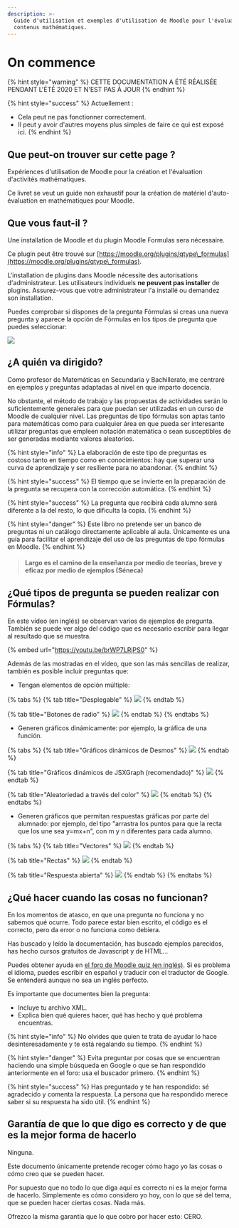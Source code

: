 ```yaml
---
description: >-
  Guide d'utilisation et exemples d'utilisation de Moodle pour l'évaluation de
  contenus mathématiques.
---
```


# On commence



{% hint style="warning" %}
CETTE DOCUMENTATION A ÉTÉ RÉALISÉE PENDANT L'ÉTÉ 2020 ET N'EST PAS À JOUR
{% endhint %}

{% hint style="success" %}
Actuellement :

* Cela peut ne pas fonctionner correctement.
* Il peut y avoir d'autres moyens plus simples de faire ce qui est exposé ici.
{% endhint %}

## Que peut-on trouver sur cette page ?

Expériences d'utilisation de Moodle pour la création et l'évaluation d'activités mathématiques.

Ce livret se veut un guide non exhaustif pour la création de matériel d'auto-évaluation en mathématiques pour Moodle.

## Que vous faut-il ?

Une installation de Moodle et du plugin Moodle Formulas sera nécessaire.

Ce plugin peut être trouvé sur [https://moodle.org/plugins/qtype\_formulas](https://moodle.org/plugins/qtype\_formulas).

L'installation de plugins dans Moodle nécessite des autorisations d'administrateur. Les utilisateurs individuels **ne peuvent pas installer** de plugins. Assurez-vous que votre administrateur l'a installé ou demandez son installation.

Puedes comprobar si dispones de la pregunta Fórmulas si creas una nueva pregunta y aparece la opción de Fórmulas en los tipos de pregunta que puedes seleccionar:

![](.gitbook/assets/pantallaconpregunta.png)

## ¿A quién va dirigido?

Como profesor de Matemáticas en Secundaria y Bachillerato, me centraré en ejemplos y preguntas adaptadas al nivel en que imparto docencia.

No obstante, el método de trabajo y las propuestas de actividades serán lo suficientemente generales para que puedan ser utilizadas en un curso de Moodle de cualquier nivel. Las preguntas de tipo fórmulas son aptas tanto para matemáticas como para cualquier área en que pueda ser interesante utilizar preguntas que empleen notación matemática o sean susceptibles de ser generadas mediante valores aleatorios.

{% hint style="info" %}
La elaboración de este tipo de preguntas es costoso tanto en tiempo como en conocimientos: hay que superar una curva de aprendizaje y ser resiliente para no abandonar.
{% endhint %}

{% hint style="success" %}
El tiempo que se invierte en la preparación de la pregunta se recupera con la corrección automática.
{% endhint %}

{% hint style="success" %}
La pregunta que recibirá cada alumno será diferente a la del resto, lo que dificulta la copia.
{% endhint %}

{% hint style="danger" %}
Este libro no pretende ser un banco de preguntas ni un catálogo directamente aplicable al aula. Únicamente es una guía para facilitar el aprendizaje del uso de las preguntas de tipo fórmulas en Moodle.
{% endhint %}

> #### Largo es el camino de la enseñanza por medio de teorías, breve y eficaz por medio de ejemplos (Séneca)

## ¿Qué tipos de pregunta se pueden realizar con Fórmulas?

En este vídeo (en inglés) se observan varios de ejemplos de pregunta. También se puede ver algo del código que es necesario escribir para llegar al resultado que se muestra.

{% embed url="https://youtu.be/brWP7LRjPS0" %}

Además de las mostradas en el vídeo, que son las más sencillas de realizar, también es posible incluir preguntas que:

* Tengan elementos de opción múltiple:

{% tabs %}
{% tab title="Desplegable" %}
![](<.gitbook/assets/image (28).png>)
{% endtab %}

{% tab title="Botones de radio" %}
![](<.gitbook/assets/image (4).png>)
{% endtab %}
{% endtabs %}

* Generen gráficos dinámicamente: por ejemplo, la gráfica de una función.

{% tabs %}
{% tab title="Gráficos dinámicos de Desmos" %}
![](<.gitbook/assets/image (11).png>)
{% endtab %}

{% tab title="Gráficos dinámicos de JSXGraph (recomendado)" %}
![](<.gitbook/assets/image (24).png>)
{% endtab %}

{% tab title="Aleatoriedad a través del color" %}
![](<.gitbook/assets/image (76).png>)
{% endtab %}
{% endtabs %}

* Generen gráficos que permitan respuestas gráficas por parte del alumnado: por ejemplo, del tipo "arrastra los puntos para que la recta que los une sea y=mx+n", con m y n diferentes para cada alumno.

{% tabs %}
{% tab title="Vectores" %}
![](<.gitbook/assets/image (98).png>)
{% endtab %}

{% tab title="Rectas" %}
![](<.gitbook/assets/image (118).png>)
{% endtab %}

{% tab title="Respuesta abierta" %}
![](<.gitbook/assets/image (10).png>)
{% endtab %}
{% endtabs %}

## ¿Qué hacer cuando las cosas no funcionan?

En los momentos de atasco, en que una pregunta no funciona y no sabemos qué ocurre. Todo parece estar bien escrito, el código es el correcto, pero da error o no funciona como debiera.

Has buscado y leído la documentación, has buscado ejemplos parecidos, has hecho cursos gratuitos de Javascript y de HTML...

Puedes obtener ayuda en [el foro de Moodle quiz (en inglés)](https://moodle.org/mod/forum/view.php?id=737). Si es problema el idioma, puedes escribir en español y traducir con el traductor de Google. Se entenderá aunque no sea un inglés perfecto.

Es importante que documentes bien la pregunta:

* Incluye tu archivo XML.
* Explica bien qué quieres hacer, qué has hecho y qué problema encuentras.

{% hint style="info" %}
No olvides que quien te trata de ayudar lo hace desinteresadamente y te está regalando su tiempo.
{% endhint %}

{% hint style="danger" %}
Evita preguntar por cosas que se encuentran haciendo una simple búsqueda en Google o que se han respondido anteriormente en el foro: usa el buscador primero.
{% endhint %}

{% hint style="success" %}
Has preguntado y te han respondido: sé agradecido y comenta la respuesta. La persona que ha respondido merece saber si su respuesta ha sido útil.
{% endhint %}

## Garantía de que lo que digo es correcto y de que es la mejor forma de hacerlo

Ninguna.

Este documento únicamente pretende recoger cómo hago yo las cosas o cómo creo que se pueden hacer.

Por supuesto que no todo lo que diga aquí es correcto ni es la mejor forma de hacerlo. Simplemente es cómo considero yo hoy, con lo que sé del tema, que se pueden hacer ciertas cosas. Nada más.

Ofrezco la misma garantía que lo que cobro por hacer esto: CERO.
